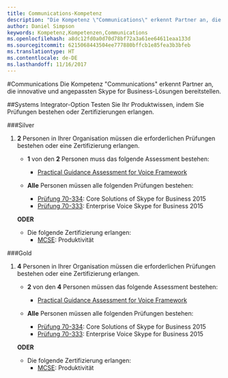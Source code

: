 ```yaml
---
title: Communications-Kompetenz
description: "Die Kompetenz \"Communications\" erkennt Partner an, die innovative und angepasste Skype for Business-Lösungen bereitstellen."
author: Daniel Simpson
keywords: Kompetenz,Kompetenzen,Communications
ms.openlocfilehash: a8dc12fd0a0d70d78bf72a3a61ee64611eaa133d
ms.sourcegitcommit: 6215068443504ee777880bffcb1e85fea3b3bfeb
ms.translationtype: HT
ms.contentlocale: de-DE
ms.lasthandoff: 11/16/2017
---
```

#<a name="communications"></a>Communications
Die Kompetenz "Communications" erkennt Partner an, die innovative und angepassten Skype for Business-Lösungen bereitstellen.

##<a name="systems-integrator-option"></a>Systems Integrator-Option
Testen Sie Ihr Produktwissen, indem Sie Prüfungen bestehen oder Zertifizierungen erlangen.
  
###<a name="silver"></a>Silver

1. **2** Personen in Ihrer Organisation müssen die erforderlichen Prüfungen bestehen oder eine Zertifizierung erlangen.

    - **1** von den **2** Personen muss das folgende Assessment bestehen:
        - [Practical Guidance Assessment for Voice Framework](https://partneruniversity.microsoft.com/?whr=uri:MicrosoftAccount&courseId=16802&scoId=g6fMfp80C_5406265419)

    - **Alle** Personen müssen alle folgenden Prüfungen bestehen:
        - [Prüfung 70-334](https://www.microsoft.com/en-us/learning/exam-70-334.aspx): Core Solutions of Skype for Business 2015
        - [Prüfung 70-333](https://www.microsoft.com/en-us/learning/exam-70-333.aspx): Enterprise Voice Skype for Business 2015

    **ODER**

    - Die folgende Zertifizierung erlangen:
        - [MCSE](https://www.microsoft.com/en-us/learning/mcse-productivity-certification.aspx): Produktivität

###<a name="gold"></a>Gold

1. **4** Personen in Ihrer Organisation müssen die erforderlichen Prüfungen bestehen oder eine Zertifizierung erlangen.

    - **2** von den **4** Personen müssen das folgende Assessment bestehen:
        - [Practical Guidance Assessment for Voice Framework](https://partneruniversity.microsoft.com/?whr=uri:MicrosoftAccount&courseId=16802&scoId=g6fMfp80C_5406265419)

    - **Alle** Personen müssen alle folgenden Prüfungen bestehen:
        - [Prüfung 70-334](https://www.microsoft.com/en-us/learning/exam-70-334.aspx): Core Solutions of Skype for Business 2015
        - [Prüfung 70-333](https://www.microsoft.com/en-us/learning/exam-70-333.aspx): Enterprise Voice Skype for Business 2015

    **ODER**

    - Die folgende Zertifizierung erlangen:
        - [MCSE](https://www.microsoft.com/en-us/learning/mcse-productivity-certification.aspx): Produktivität


